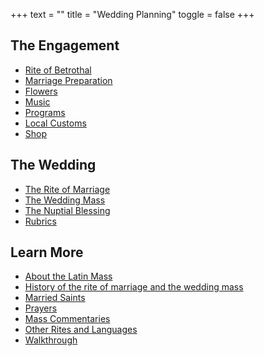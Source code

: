 +++
text = ""
title = "Wedding Planning"
toggle = false
+++

## The Engagement

* [Rite of Betrothal](https://www.latinmasswedding.com/rite-of-betrothal/) 
* [Marriage Preparation](https://www.latinmasswedding.com/marriage-preparation/) 
* [Flowers](https://www.latinmasswedding.com/flowers/) 
* [Music](https://www.latinmasswedding.com/music/) 
* [Programs](https://www.latinmasswedding.com/programs/)
* [Local Customs](https://www.latinmasswedding.com/local-customs/) 
* [Shop](https://www.latinmasswedding.com/shop/) 

## The Wedding 

* [The Rite of Marriage](https://www.latinmasswedding.com/rite-of-marriage/) 
* [The Wedding Mass](https://www.latinmasswedding.com/wedding-mass/) 
* [The Nuptial Blessing](https://www.latinmasswedding.com/nuptial-blessing/) 
* [Rubrics](https://www.latinmasswedding.com/rubrics/) 

## Learn More 

* [About the Latin Mass](https://www.latinmasswedding.com/about-the-latin-mass/) 
* [History of the rite of marriage and the wedding mass](https://www.latinmasswedding.com/history/)
* [Married Saints](https://www.latinmasswedding.com/married-saints/) 
* [Prayers](https://www.latinmasswedding.com/prayers/) 
* [Mass Commentaries](https://www.latinmasswedding.com/commentaries/) 
* [Other Rites and Languages](https://www.latinmasswedding.com/other-rites-and-languages/) 
* [Walkthrough](https://www.latinmasswedding.com/walkthrough/) 


